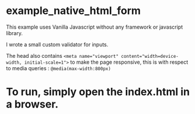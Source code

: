 # example_native_html_form

This example uses Vanilla Javascript without any framework or javascript library.

I wrote a small custom validator for inputs.

The head also contains `<meta name="viewport" content="width=device-width, initial-scale=1">` 
to make the page responsive, this is with respect to media queries : `@media(max-width:800px)`

# To run, simply open the index.html in a browser.
